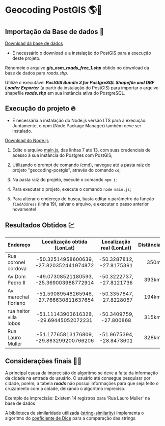 # Geocoding PostGIS 🌎🐘

## Importação da Base de dados 💾

[Download da base de dados](http://download.geofabrik.de/south-america/brazil/sul-latest-free.shp.zip)

* É necessário o download e a instalação do PostGIS para a execução deste projeto.

Renomeie o arquivo ***gis_osm_roads_free_1.shp*** obtido no download da base de dados para *roads.shp*.

Utilize o executável ***PostGIS Bundle 3 for PostgreSQL Shapefile and DBF Loader Exporter*** (a partir da instalação do PostGIS) 
para importar o arquivo shapefile ***roads.shp*** em sua instância ativa do PostgreSQL.

## Execução do projeto 🔥

* É necessária a instalação do Node.js versão LTS para a execução. Juntamente, o npm (Node Package Manager) também deve ser instalado.

[Download do Node.js](https://nodejs.org/en/)

1. Edite o arquivo [main.js](https://github.com/Arthurdb1999/geocoding-postgis/blob/master/main.js), das linhas 7 até 13, com suas credenciais de acesso à sua
instância do Postgres com PostGIS;

2. Utilizando o prompt de comando (cmd), navegue até a pasta raiz do projeto "geocoding-postgis", através do comando `cd`;

3. Na pasta raiz do projeto, execute o comando `npm i`;

4. Para executar o projeto, execute o comando `node main.js`;

5. Para alterar o endereço de busca, basta editar o parâmetro da função `findAddress` (linha 19), salvar o arquivo, e executar o passo anterior novamente!

## Resultados Obtidos 💹

| Endereço | Localização obtida (LonLat) | Localização real (LonLat) | Distância |
| ------------- |:-------------:| :-----:| -----:|
| Rua coronel cordova | -50.32514958600639, -27.820352441974872| -50.3287812, -27.8175391 | 350m |
| Av Dom Pedro II | -49.07308521180593, -25.369003988772914 | -50.3222737, -27.8121736 | 393km |
| Av marechal floriano | -51.59089548265946, -27.766630811637654 | -50.3357847, -27.8228067 | 194km |
| rua heitor villa lobos | -51.11143903616328, -29.69445052072231 | -50.3409759, -27.800868 | 315km |
| Rua Lauro Muller | -51.17765813176809, -29.883299200766206 | -51.9675394, -28.8473601 | 328km |

## Considerações finais 🎉🎉

A principal causa da imprecisão do algoritmo se deve a falta da informação da cidade na entrada do usuário.
O usuário até consegue pesquisar por cidade, porém, a tabela ***roads*** não possui informações para que seja
feito o cruzamento com a cidade, deixando o algoritmo impreciso.

Exemplo de imprecisão: Existem 14 registros para 'Rua Lauro Muller' na base de dados

A biblioteca de similaridade utilizada ([string-similarity](https://www.npmjs.com/package/string-similarity)) implementa o algoritmo do [coeficiente de Dice](https://en.wikipedia.org/wiki/S%C3%B8rensen%E2%80%93Dice_coefficient) para a comparação das strings.
